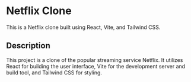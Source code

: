 # Netflix Clone

This is a Netflix clone built using React, Vite, and Tailwind CSS.



## Description

This project is a clone of the popular streaming service Netflix. It utilizes React for building the user interface, Vite for the development server and build tool, and Tailwind CSS for styling.





